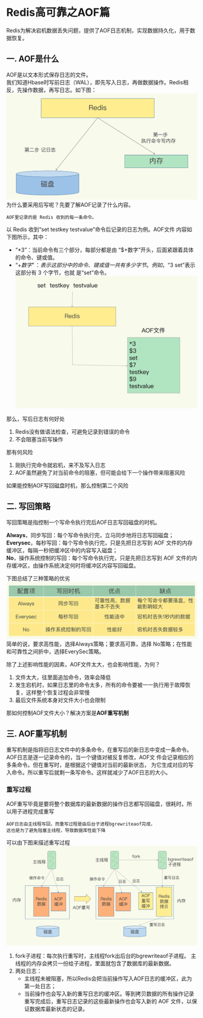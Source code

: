 # Redis高可靠之AOF篇
Redis为解决宕机数据丢失问题，提供了AOF日志机制，实现数据持久化，用于数据恢复。
## 一. AOF是什么
AOF是以文本形式保存日志的文件。  
我们知道Hbase时写前日志（WAL），即先写入日志，再做数据操作。Redis相反，先操作数据，再写日志。如下图：
![](Redis图/AOF后写.png)
为什么要采用后写呢？先要了解AOF记录了什么内容。  

    AOF里记录的是 Redis 收到的每一条命令。  

以 Redis 收到“set testkey testvalue”命令后记录的日志为例。AOF文件
内容如下图所示，其中：  
* “*3”：当前命令有三个部分，每部分都是由 “$+数字”开头，后面紧跟着具体
的命令、键或值。  
* “$+数字”：表示这部分中的 命令、键或值一共有多少字节。 例如，“$3 set”表示这部分有 3 个字节，也就 是“set”命令。
![](Redis图/AOF日志内容.png)

那么，写后日志有何好处
1. Redis没有做语法检查，可避免记录到错误的命令
2. 不会阻塞当前写操作  

那有何风险
1. 刚执行完命令就宕机，来不及写入日志
2. AOF虽然避免了对当前命令的阻塞，但可能会给下一个操作带来阻塞风险  

如果能控制AOF写回磁盘时机，那么控制第二个风险

## 二. 写回策略
写回策略是指控制一个写命令执行完后AOF日志写回磁盘的时机。

**Always**，同步写回：每个写命令执行完，立马同步地将日志写回磁盘；  
**Everysec**，每秒写回：每个写命令执行完，只是先把日志写到 AOF 文件的内存缓冲区，每隔一秒把缓冲区中的内容写入磁盘；  
**No**，操作系统控制的写回：每个写命令执行完，只是先把日志写到 AOF 文件的内存缓冲区，由操作系统决定何时将缓冲区内容写回磁盘。  

下图总结了三种策略的优劣
![img.png](Redis图/AOF写回策略.png)
简单的说，要求高性能，选择Always策略；要求高可靠，选择
No策略；在性能和可靠性之间折中，选择EverySec策略。

除了上述影响性能的因素，AOF文件太大，也会影响性能，为何？
1. 文件太大，往里面追加命令，效率会降低
2. 发生宕机时，如果日志里的命令太多，所有的命令要被一一执行用于故障恢复，这样整个恢复过程会非常慢
3. 最后文件系统本身对文件大小也会限制 

那如何控制AOF文件大小？解决方案是**AOF重写机制**
## 三. AOF重写机制
重写机制是指将旧日志文件中的多条命令，在重写后的新日志中变成一条命令。
AOF日志是逐一记录命令的，当一个键值对被反复修改，AOF文
件会记录相应的多条命令。但在重写时，是根据这个键值对当前的最新状态，
为它生成对应的写入命令。所以重写后就剩一条写命令。这样就减少了AOF日志的大小。

### 重写过程
AOF重写毕竟是要将整个数据库的最新数据的操作日志都写回磁盘，很耗时。所以用子进程完成重写

    AOF日志由主线程写回，而重写过程是由后台子进程bgrewriteaof完成，
    这也是为了避免阻塞主线程，导致数据库性能下降

可以由下图来描述重写过程
![img.png](Redis图/AOF重写.png)
1. fork子进程：每次执行重写时，主线程fork出后台的bgrewriteaof子进程。
主线程的内存会拷贝一份给子进程，里面就包含了数据库的最新数据。
2. 两处日志：  
   * 主线程未被阻塞，所以Redis会把当前操作写入AOF日志的缓冲区，此为第一处日志；
   * 当前操作也会写入新的重写日志的缓冲区。等到拷贝数据的所有操作记录重写完成后，重写日志记录的这些最新操作也会写入新的 AOF 文件，以保证数据库最新状态的记录。




